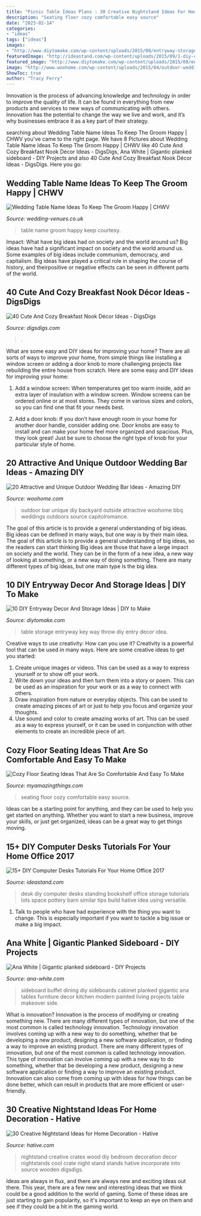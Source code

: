 ```yaml
---
title: "Picnic Table Ideas Plans : 30 Creative Nightstand Ideas For Home Decoration"
description: "Seating floor cozy comfortable easy source"
date: "2023-02-14"
categories:
- "ideas"
tags: ["ideas"]
images:
- "http://www.diytomake.com/wp-content/uploads/2015/08/entryway-storage-idea.jpg"
featuredImage: "http://ideastand.com/wp-content/uploads/2015/09/1-diy-computer-desk-ideas-tutorials.jpg"
featured_image: "http://www.diytomake.com/wp-content/uploads/2015/08/entryway-storage-idea.jpg"
image: "http://www.woohome.com/wp-content/uploads/2015/04/outdoor-wedding-bar-woohome-4.jpg"
ShowToc: true
author: "Tracy Ferry"
---
```



Innovation is the process of advancing knowledge and technology in order to improve the quality of life. It can be found in everything from new products and services to new ways of communicating with others. Innovation has the potential to change the way we live and work, and it’s why businesses embrace it as a key part of their strategy.

	

		
searching about Wedding Table Name Ideas To Keep The Groom Happy | CHWV you've came to the right page. We have 8 Pictures about Wedding Table Name Ideas To Keep The Groom Happy | CHWV like 40 Cute And Cozy Breakfast Nook Décor Ideas - DigsDigs, Ana White | Gigantic planked sideboard - DIY Projects and also 40 Cute And Cozy Breakfast Nook Décor Ideas - DigsDigs. Here you go:
		
    
## Wedding Table Name Ideas To Keep The Groom Happy | CHWV

<img loading=lazy src="https://www.wedding-venues.co.uk/sites/default/files/5.books2-table-name-ideas-groom-happy.jpg" onerror="this.onerror=null;this.src='https://tse2.mm.bing.net/th?id=OIP.w8VJipZaCdDa3IaHDJldAAHaLH&amp;pid=15.1';" alt="Wedding Table Name Ideas To Keep The Groom Happy | CHWV">

_Source: wedding-venues.co.uk_

>table name groom happy keep courtesy. 

	

Impact: What have big ideas had on society and the world around us?
Big ideas have had a significant impact on society and the world around us. Some examples of big ideas include communism, democracy, and capitalism. Big ideas have played a critical role in shaping the course of history, and theirpositive or negative effects can be seen in different parts of the world.

    
## 40 Cute And Cozy Breakfast Nook Décor Ideas - DigsDigs

<img loading=lazy src="https://www.digsdigs.com/photos/cute-and-cozy-breakfast-nook-decor-ideas-20.jpg" onerror="this.onerror=null;this.src='https://tse3.mm.bing.net/th?id=OIP.DyoQQlROt2S9rn8b5dGj4wHaJ3&amp;pid=15.1';" alt="40 Cute And Cozy Breakfast Nook Décor Ideas - DigsDigs">

_Source: digsdigs.com_

>. 

	

What are some easy and DIY ideas for improving your home?
There are all sorts of ways to improve your home, from simple things like installing a window screen or adding a door knob to more challenging projects like rebuilding the entire house from scratch. Here are some easy and DIY ideas for improving your home: 
1. Add a window screen: When temperatures get too warm inside, add an extra layer of insulation with a window screen. Window screens can be ordered online or at most stores. They come in various sizes and colors, so you can find one that fit your needs best.

2. Add a door knob: If you don’t have enough room in your home for another door handle, consider adding one. Door knobs are easy to install and can make your home feel more organized and spacious. Plus, they look great! Just be sure to choose the right type of knob for your particular style of home.

    
## 20 Attractive And Unique Outdoor Wedding Bar Ideas - Amazing DIY

<img loading=lazy src="http://www.woohome.com/wp-content/uploads/2015/04/outdoor-wedding-bar-woohome-4.jpg" onerror="this.onerror=null;this.src='https://tse3.mm.bing.net/th?id=OIP.Y-voiVdaJrhncY_b6UrlAgHaLH&amp;pid=15.1';" alt="20 Attractive and Unique Outdoor Wedding Bar Ideas - Amazing DIY">

_Source: woohome.com_

>outdoor bar unique diy backyard outside attractive woohome bbq weddings outdoors source capitolromance. 

	

The goal of this article is to provide a general understanding of big ideas. Big ideas can be defined in many ways, but one way is by their main idea. The goal of this article is to provide a general understanding of big ideas, so the readers can start thinking
Big ideas are those that have a large impact on society and the world. They can be in the form of a new idea, a new way of looking at something, or a new way of doing something. There are many different types of big ideas, but one main type is the big idea.

    
## 10 DIY Entryway Decor And Storage Ideas | DIY To Make

<img loading=lazy src="http://www.diytomake.com/wp-content/uploads/2015/08/entryway-storage-idea.jpg" onerror="this.onerror=null;this.src='https://tse3.mm.bing.net/th?id=OIP.XgLqrzHTZgnd7v2U2fZCNgHaLH&amp;pid=15.1';" alt="10 DIY Entryway Decor And Storage Ideas | DIY to Make">

_Source: diytomake.com_

>table storage entryway key way throw diy entry decor idea. 

	

Creative ways to use creativity: How can you use it?
Creativity is a powerful tool that can be used in many ways. Here are some creative ideas to get you started: 
1. Create unique images or videos. This can be used as a way to express yourself or to show off your work.
2. Write down your ideas and then turn them into a story or poem. This can be used as an inspiration for your work or as a way to connect with others.
3. Draw inspiration from nature or everyday objects. This can be used to create amazing pieces of art or just to help you focus and organize your thoughts.
4. Use sound and color to create amazing works of art. This can be used as a way to express yourself, or it can be used in conjunction with other elements to create an incredible piece of art.

    
## Cozy Floor Seating Ideas That Are So Comfortable And Easy To Make

<img loading=lazy src="http://myamazingthings.com/wp-content/uploads/2017/08/floor-seating-15.jpeg" onerror="this.onerror=null;this.src='https://tse2.mm.bing.net/th?id=OIP.yqSk2HP2zcImSHNkM2JMBAHaLH&amp;pid=15.1';" alt="Cozy Floor Seating Ideas That Are So Comfortable And Easy To Make">

_Source: myamazingthings.com_

>seating floor cozy comfortable easy source. 

	

Ideas can be a starting point for anything, and they can be used to help you get started on anything. Whether you want to start a new business, improve your skills, or just get organized, ideas can be a great way to get things moving.

    
## 15+ DIY Computer Desks Tutorials For Your Home Office 2017

<img loading=lazy src="http://ideastand.com/wp-content/uploads/2015/09/1-diy-computer-desk-ideas-tutorials.jpg" onerror="this.onerror=null;this.src='https://tse2.mm.bing.net/th?id=OIP.dFzfkdoAhFf8NUIvCKW_EgHaJ4&amp;pid=15.1';" alt="15+ DIY Computer Desks Tutorials For Your Home Office 2017">

_Source: ideastand.com_

>desk diy computer desks standing bookshelf office storage tutorials lots space pottery barn similar tips build hative idea using versatile. 

	

1. Talk to people who have had experience with the thing you want to change. This is especially important if you want to tackle a big issue or make a big impact.

    
## Ana White | Gigantic Planked Sideboard - DIY Projects

<img loading=lazy src="http://www.ana-white.com/sites/default/files/image_541.jpg" onerror="this.onerror=null;this.src='https://tse3.mm.bing.net/th?id=OIP.5qyhLV8NtclUlHFVHFtcywHaL2&amp;pid=15.1';" alt="Ana White | Gigantic planked sideboard - DIY Projects">

_Source: ana-white.com_

>sideboard buffet dining diy sideboards cabinet planked gigantic ana tables furniture decor kitchen modern painted living projects table makeover side. 

	

What is innovation?
Innovation is the process of modifying or creating something new. There are many different types of innovation, but one of the most common is called technology innovation. Technology innovation involves coming up with a new way to do something, whether that be developing a new product, designing a new software application, or finding a way to improve an existing product.
There are many different types of innovation, but one of the most common is called technology innovation. This type of innovation can involve coming up with a new way to do something, whether that be developing a new product, designing a new software application or finding a way to improve an existing product. Innovation can also come from coming up with ideas for how things can be done better, which can result in products that are more efficient or user-friendly.

    
## 30 Creative Nightstand Ideas For Home Decoration - Hative

<img loading=lazy src="https://hative.com/wp-content/uploads/2014/06/nightstand-ideas/27-creative-nightstand-ideas.jpg" onerror="this.onerror=null;this.src='https://tse2.mm.bing.net/th?id=OIP.hLA0CF-BklcYrnRvJzARkAHaJ4&amp;pid=15.1';" alt="30 Creative Nightstand Ideas for Home Decoration - Hative">

_Source: hative.com_

>nightstand creative crates wood diy bedroom decoration decor nightstands cool crate night stand stands hative incorporate into source wooden digsdigs. 

	

Ideas are always in flux, and there are always new and exciting ideas out there. This year, there are a few new and interesting ideas that we think could be a good addition to the world of gaming. Some of these ideas are just starting to gain popularity, so it's important to keep an eye on them and see if they could be a hit in the gaming world.

